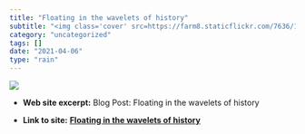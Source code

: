 ```yaml
---
title: "Floating in the wavelets of history"
subtitle: "<img class='cover' src=https://farm8.staticflickr.com/7636/16750118620_2b53f1c55c_s.jpg>"
category: "uncategorized"
tags: []
date: "2021-04-06"
type: "rain"
---
```

<img class="cover" src=https://farm8.staticflickr.com/7636/16750118620_2b53f1c55c_s.jpg>



* **Web site excerpt:** Blog Post: Floating in the wavelets of history

* **Link to site:** **[Floating in the wavelets of history](http://www.gurteen.com/gurteen/gurteen.nsf/id/L001742)**